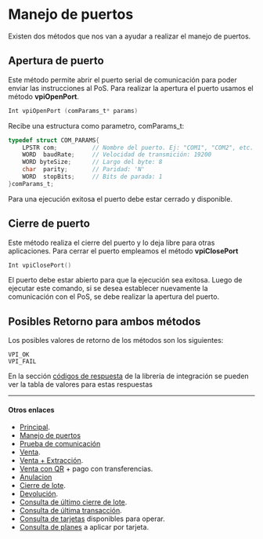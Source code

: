 # Manejo de puertos
Existen dos métodos que nos van a ayudar a realizar el manejo de puertos.

## Apertura de puerto
Este método permite abrir el puerto serial de comunicación para poder enviar las instrucciones al PoS.
Para realizar la apertura el puerto usamos el método **vpiOpenPort**.
````c
Int vpiOpenPort (comParams_t* params)
````
Recibe una estructura como parametro, comParams_t:
````c
typedef struct COM_PARAMS{
	LPSTR com;          // Nombre del puerto. Ej: "COM1", "COM2", etc.
	WORD  baudRate;     // Velocidad de transmición: 19200
	WORD byteSize;      // Largo del byte: 8
	char  parity;       // Paridad: 'N'
	WORD  stopBits;     // Bits de parada: 1
}comParams_t;
````
Para una ejecución exitosa el puerto debe estar cerrado y disponible.

## Cierre de puerto
Este método realiza el cierre del puerto y lo deja libre para otras aplicaciones.
Para cerrar el puerto empleamos el método **vpiClosePort**
````c
Int vpiClosePort()
````
El puerto debe estar abierto para que la ejecución sea exitosa. Luego de ejecutar este comando, si se desea establecer nuevamente la comunicación con el PoS, se debe realizar la apertura del puerto.
## Posibles Retorno para ambos métodos
Los posibles valores de retorno de los métodos son los siguientes:
````
VPI_OK
VPI_FAIL
````
En la sección [códigos de respuesta](../Libreria/codigosRespuesta.md) de la librería de integración se pueden ver la tabla de valores para estas respuestas

---
#### Otros enlaces
- [Principal](../README.md).
- [Manejo de puertos](./Puertos.md)
- [Prueba de comunicación](./ComTest.md)
- [Venta](./Venta.md).
- [Venta + Extracción](./Venta+Extracción.md).
- [Venta con QR](./VentaQR.md) + pago con transferencias.
- [Anulacion](./Anulacion.md)
- [Cierre de lote](./cierreLote.md).
- [Devolución](./Devolucion.md).
- [Consulta de último cierre de lote](./consultaCierre.md).
- [Consulta de última transacción](./consultaUltTransaccion.md).
- [Consulta de tarjetas](./consultaTarjetas.md) disponibles para operar.
- [Consulta de planes](./consultaPlanes.md) a aplicar por tarjeta.